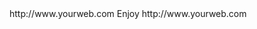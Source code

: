<title>*Freemedia News*</title> http://www.yourweb.com <title>****** more updates comming soon ****** </title> Enjoy http://www.yourweb.com
